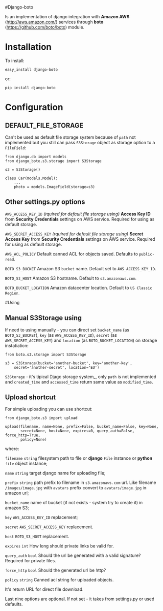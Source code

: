 #Django-boto


Is an implementation of django integration with **Amazon AWS**
(http://aws.amazon.com/) services through **boto**
(https://github.com/boto/boto) module.

Installation
============

To install:



    easy_install django-boto

or:



    pip install django-boto

Configuration
=============

DEFAULT\_FILE\_STORAGE
----------------------

Can't be used as default file storage system because of ``path`` not
implemented but you still can pass ``S3Storage`` object as storage
option to a ``FileField``:



    from django.db import models
    from django_boto.s3.storage import S3Storage

    s3 = S3Storage()

    class Car(models.Model):
        ...
        photo = models.ImageField(storage=s3)

Other settings.py options
-------------------------

``AWS_ACCESS_KEY_ID``
    *(rquired for default file storage using)* **Access Key ID** from
    **Security Credentials** settings on AWS service. Required for using
    as default storage.

``AWS_SECRET_ACCESS_KEY``
    *(rquired for default file storage using)* **Secret Access Key**
    from **Security Credentials** settings on AWS service. Required for
    using as default storage.

``AWS_ACL_POLICY``
    Default canned ACL for objects saved. Defaults to ``public-read``.

``BOTO_S3_BUCKET``
    Amazon S3 ``bucket`` name. Default set to ``AWS_ACCESS_KEY_ID``.

``BOTO_S3_HOST``
    Amazon S3 hostname. Default to ``s3.amazonaws.com``.

``BOTO_BUCKET_LOCATION``
    Amazon datacenter location. Default to ``US Classic Region``.

#Using

Manual S3Storage using
----------------------

If need to using manually - you can direct set ``bucket_name`` (as
``BOTO_S3_BUCKET``), ``key`` (as ``AWS_ACCESS_KEY_ID``), ``secret`` (as
``AWS_SECRET_ACCESS_KEY``) and ``location`` (as
``BOTO_BUCKET_LOCATION``) on storage instatiation:



    from boto.s3.storage import S3Storage

    s3 = S3Storage(bucket='another-bucket', key='another-key',
        secret='another-secret', location='EU')

``S3Storage`` - it's tipical Djago storage system\_, only ``path`` is
not implemented and ``created_time`` and ``accessed_time`` return same
value as ``modified_time``.

Upload shortcut
---------------

For simple uploading you can use shortcut:



    from django_boto.s3 import upload

    upload(filename, name=None, prefix=False, bucket_name=False, key=None,
           secret=None, host=None, expires=0, query_auth=False, force_http=True,
           policy=None)

where:

``filename``
    ``string`` filesystem path to file or **django** ``File`` instance
    or **python** ``file`` object instance;

``name``
    ``string`` target django name for uploading file;

``prefix``
    ``string`` path prefix to filename in ``s3.amazonaws.com`` url. Like
    filename ``/images/image.jpg`` with ``avatars`` prefix convert to
    ``avatars/image.jpg`` in amazon url;

``bucket_name``
    name of bucket (if not exists - system try to create it) in amazon
    S3;

``key``
    ``AWS_ACCESS_KEY_ID`` replacement;

``secret``
    ``AWS_SECRET_ACCESS_KEY`` replacement.

``host``
    ``BOTO_S3_HOST`` replacement.

``expires``
    ``int`` How long should private links be valid for.

``query_auth``
    ``bool`` Should the url be generated with a valid signature?
    Required for private files.

``force_http``
    ``bool`` Should the generated url be http?

``policy``
    ``string`` Canned acl string for uploaded objects.

It's return URL for direct file download.

Last nine options are optional. If not set - it takes from settings.py
or used defaults.
